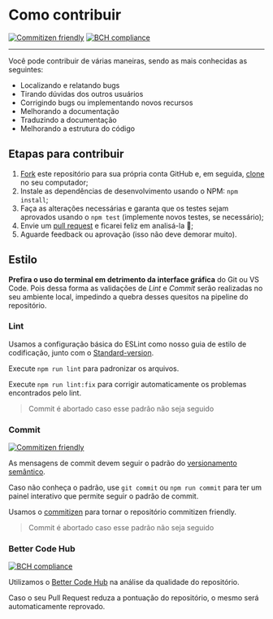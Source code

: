 
# Como contribuir

[![Commitizen friendly](https://img.shields.io/badge/commitizen-friendly-brightgreen.svg)](http://commitizen.github.io/cz-cli/)
[![BCH compliance](https://bettercodehub.com/edge/badge/PauloGoncalvesBH/serverest?branch=master)](https://bettercodehub.com/results/PauloGoncalvesBH/serverest)

---

Você pode contribuir de várias maneiras, sendo as mais conhecidas as seguintes:

- Localizando e relatando bugs
- Tirando dúvidas dos outros usuários
- Corrigindo bugs ou implementando novos recursos
- Melhorando a documentação
- Traduzindo a documentação
- Melhorando a estrutura do código

## Etapas para contribuir

1. [Fork](https://help.github.com/articles/fork-a-repo/) este repositório para sua própria conta GitHub e, em seguida, [clone](https://help.github.com/articles/cloning-a-repository/) no seu computador;
2. Instale as dependências de desenvolvimento usando o NPM: `npm install`;
3. Faça as alterações necessárias e garanta que os testes sejam aprovados usando o `npm test` (implemente novos testes, se necessário);
4. Envie um [pull request](https://help.github.com/articles/about-pull-requests/) e ficarei feliz em analisá-la 🙌;
5. Aguarde feedback ou aprovação (isso não deve demorar muito).

## Estilo

**Prefira o uso do terminal em detrimento da interface gráfica** do Git ou VS Code. Pois dessa forma as validações de _Lint_ e _Commit_ serão realizadas no seu ambiente local, impedindo a quebra desses quesitos na pipeline do repositório.

### Lint

Usamos a configuração básica do ESLint como nosso guia de estilo de codificação, junto com o [Standard-version](https://www.npmjs.com/package/standard-version).

Execute `npm run lint` para padronizar os arquivos.

Execute `npm run lint:fix` para corrigir automaticamente os problemas encontrados pelo lint.

> Commit é abortado caso esse padrão não seja seguido

### Commit

[![Commitizen friendly](https://img.shields.io/badge/commitizen-friendly-brightgreen.svg)](http://commitizen.github.io/cz-cli/)

As mensagens de commit devem seguir o padrão do [versionamento semântico](https://semver.org/).

Caso não conheça o padrão, use `git commit` ou `npm run commit` para ter um painel interativo que permite seguir o padrão de commit.

Usamos o [commitizen](https://github.com/commitizen/cz-cli) para tornar o repositório commitizen friendly.

> Commit é abortado caso esse padrão não seja seguido

### Better Code Hub

[![BCH compliance](https://bettercodehub.com/edge/badge/PauloGoncalvesBH/serverest?branch=master)](https://bettercodehub.com/results/PauloGoncalvesBH/serverest)

Utilizamos o [Better Code Hub](https://bettercodehub.com/) na análise da qualidade do repositório.

Caso o seu Pull Request reduza a pontuação do repositório, o mesmo será automaticamente reprovado.